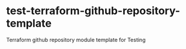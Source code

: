 # test-terraform-github-repository-template
Terraform github repository module template for Testing
